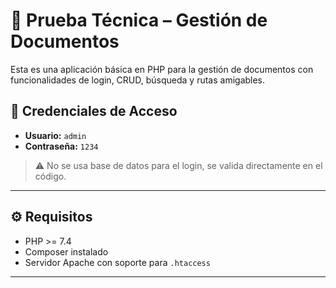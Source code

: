 # 📄 Prueba Técnica – Gestión de Documentos

Esta es una aplicación básica en PHP para la gestión de documentos con funcionalidades de login, CRUD, búsqueda y rutas amigables.

## 🔐 Credenciales de Acceso

- **Usuario:** `admin`  
- **Contraseña:** `1234`  
> ⚠️ No se usa base de datos para el login, se valida directamente en el código.

---

## ⚙️ Requisitos

- PHP >= 7.4
- Composer instalado
- Servidor Apache con soporte para `.htaccess`

---


